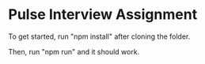 # Pulse Interview Assignment

To get started, run "npm install" after cloning the folder.

Then, run "npm run" and it should work.
